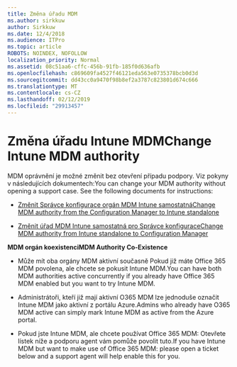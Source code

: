 ```yaml
---
title: Změna úřadu MDM
ms.author: sirkkuw
author: Sirkkuw
ms.date: 12/4/2018
ms.audience: ITPro
ms.topic: article
ROBOTS: NOINDEX, NOFOLLOW
localization_priority: Normal
ms.assetid: 08c51aa6-cffc-456b-91fb-185f0d636afb
ms.openlocfilehash: c869609fa4527f46121eda563e0735378bcb0d3d
ms.sourcegitcommit: dd43cc0a9470f98b8ef2a3787c823801d674c666
ms.translationtype: MT
ms.contentlocale: cs-CZ
ms.lasthandoff: 02/12/2019
ms.locfileid: "29913457"
---
```

# <a name="change-intune-mdm-authority"></a><span data-ttu-id="81af7-102">Změna úřadu Intune MDM</span><span class="sxs-lookup"><span data-stu-id="81af7-102">Change Intune MDM authority</span></span>

<span data-ttu-id="81af7-p101">MDM oprávnění je možné změnit bez otevření případu podpory. Viz pokyny v následujících dokumentech:</span><span class="sxs-lookup"><span data-stu-id="81af7-p101">You can change your MDM authority without opening a support case. See the following documents for instructions:</span></span>
  
- [<span data-ttu-id="81af7-105">Změnit Správce konfigurace orgán MDM Intune samostatná</span><span class="sxs-lookup"><span data-stu-id="81af7-105">Change MDM authority from the Configuration Manager to Intune standalone</span></span>](https://docs.microsoft.com/sccm/mdm/deploy-use/migrate-change-mdm-authority)
    
- [<span data-ttu-id="81af7-106">Změnit úřad MDM Intune samostatná pro Správce konfigurace</span><span class="sxs-lookup"><span data-stu-id="81af7-106">Change MDM authority from Intune standalone to Configuration Manager</span></span>](https://docs.microsoft.com/sccm/mdm/deploy-use/change-mdm-authority)
    
 <span data-ttu-id="81af7-107">**MDM orgán koexistenci**</span><span class="sxs-lookup"><span data-stu-id="81af7-107">**MDM Authority Co-Existence**</span></span>
  
- <span data-ttu-id="81af7-108">Může mít oba orgány MDM aktivní současně Pokud již máte Office 365 MDM povolena, ale chcete se pokusit Intune MDM.</span><span class="sxs-lookup"><span data-stu-id="81af7-108">You can have both MDM authorities active concurrently if you already have Office 365 MDM enabled but you want to try Intune MDM.</span></span>
    
- <span data-ttu-id="81af7-109">Administrátoři, kteří již mají aktivní O365 MDM lze jednoduše označit Intune MDM jako aktivní z portálu Azure.</span><span class="sxs-lookup"><span data-stu-id="81af7-109">Admins who already have O365 MDM active can simply mark Intune MDM as active from the Azure portal.</span></span>
    
- <span data-ttu-id="81af7-110">Pokud jste Intune MDM, ale chcete používat Office 365 MDM: Otevřete lístek níže a podporu agent vám pomůže povolit tuto.</span><span class="sxs-lookup"><span data-stu-id="81af7-110">If you have Intune MDM but want to make use of Office 365 MDM: please open a ticket below and a support agent will help enable this for you.</span></span>
    

